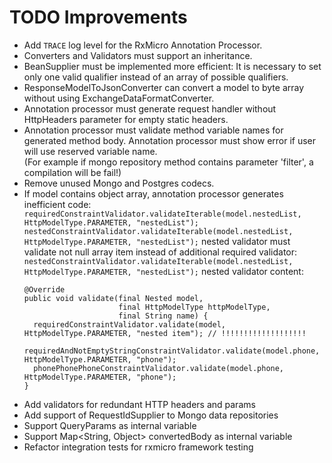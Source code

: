 # TODO Improvements

* Add `TRACE` log level for the RxMicro Annotation Processor.
* Converters and Validators must support an inheritance.
* BeanSupplier must be implemented more efficient: It is necessary to set only one valid qualifier instead of an array of possible qualifiers.
* ResponseModelToJsonConverter can convert a model to byte array without using ExchangeDataFormatConverter.
* Annotation processor must generate request handler without HttpHeaders parameter for empty static headers.
* Annotation processor must validate method variable names for generated method body.
  Annotation processor must show error if user will use reserved variable name.  
  (For example if mongo repository method contains parameter 'filter', a compilation will be fail!)
* Remove unused Mongo and Postgres codecs.
* If model contains object array, annotation processor generates inefficient code:
  `requiredConstraintValidator.validateIterable(model.nestedList, HttpModelType.PARAMETER, "nestedList");`
  `nestedConstraintValidator.validateIterable(model.nestedList, HttpModelType.PARAMETER, "nestedList");` 
  nested validator must validate not null array item instead of additional required validator:
  `nestedConstraintValidator.validateIterable(model.nestedList, HttpModelType.PARAMETER, "nestedList");`
  nested validator content:
  ```
  @Override
  public void validate(final Nested model,
                       final HttpModelType httpModelType,
                       final String name) {
    requiredConstraintValidator.validate(model, HttpModelType.PARAMETER, "nested item"); // !!!!!!!!!!!!!!!!!!!
    requiredAndNotEmptyStringConstraintValidator.validate(model.phone, HttpModelType.PARAMETER, "phone");
    phonePhonePhoneConstraintValidator.validate(model.phone, HttpModelType.PARAMETER, "phone");
  }
  ```
* Add validators for redundant HTTP headers and params  
* Add support of RequestIdSupplier to Mongo data repositories
* Support QueryParams as internal variable
* Support Map<String, Object> convertedBody as internal variable
* Refactor integration tests for rxmicro framework testing
